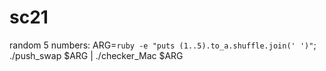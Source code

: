 # sc21
random 5 numbers:
ARG=`ruby -e "puts (1..5).to_a.shuffle.join(' ')"`; ./push_swap $ARG | ./checker_Mac $ARG
